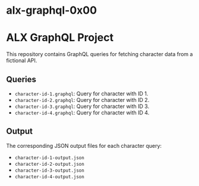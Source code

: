 # alx-graphql-0x00
# ALX GraphQL Project

This repository contains GraphQL queries for fetching character data from a fictional API.

## Queries

- `character-id-1.graphql`: Query for character with ID 1.
- `character-id-2.graphql`: Query for character with ID 2.
- `character-id-3.graphql`: Query for character with ID 3.
- `character-id-4.graphql`: Query for character with ID 4.

## Output

The corresponding JSON output files for each character query:

- `character-id-1-output.json`
- `character-id-2-output.json`
- `character-id-3-output.json`
- `character-id-4-output.json`
